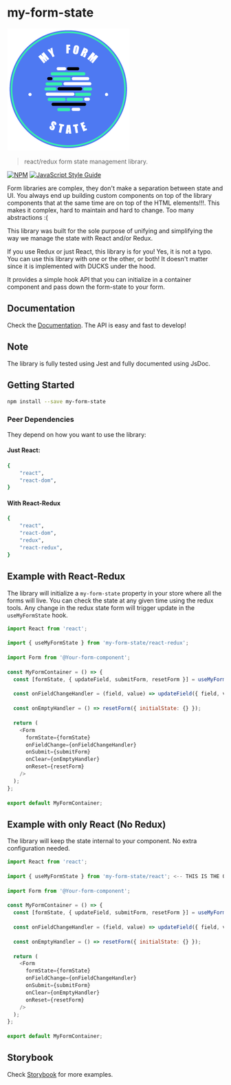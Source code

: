 # my-form-state

![logo](logo.png)

> react/redux form state management library.

[![NPM](https://img.shields.io/npm/v/react-select-virtualized.svg)](https://www.npmjs.com/package/my-form-state) [![JavaScript Style Guide](https://img.shields.io/badge/code_style-standard-brightgreen.svg)](https://standardjs.com)

Form libraries are complex, they don't make a separation between state and UI. You always end up building custom components on top of the library components that at the same time are on top of the HTML elements!!!. This makes it complex, hard to maintain and hard to change. Too many abstractions :(

This library was built for the sole purpose of unifying and simplifying the way we manage the state with React and/or Redux.

If you use Redux or just React, this library is for you! Yes, it is not a typo. You can use this library with one or the other, or both! It doesn't matter since it is implemented with DUCKS under the hood.

It provides a simple hook API that you can initialize in a container component and pass down the form-state to your form.

## Documentation

Check the [Documentation](https://docs-my-form-state.netlify.com/). The API is easy and fast to develop!

## Note

The library is fully tested using Jest and fully documented using JsDoc.

## Getting Started

```bash
npm install --save my-form-state
```

### Peer Dependencies

They depend on how you want to use the library:

#### Just React:

```bash
{
    "react",
    "react-dom",
}
```

#### With React-Redux

```bash
{
    "react",
    "react-dom",
    "redux",
    "react-redux",
}
```

## Example with React-Redux

The library will initialize a `my-form-state` property in your store where all the forms will live. You can check the state at any given time using the redux tools. Any change in the redux state form will trigger update in the `useMyFormState` hook.

```js
import React from 'react';

import { useMyFormState } from 'my-form-state/react-redux';

import Form from '@Your-form-component';

const MyFormContainer = () => {
  const [formState, { updateField, submitForm, resetForm }] = useMyFormState();

  const onFieldChangeHandler = (field, value) => updateField({ field, value });

  const onEmptyHandler = () => resetForm({ initialState: {} });

  return (
    <Form
      formState={formState}
      onFieldChange={onFieldChangeHandler}
      onSubmit={submitForm}
      onClear={onEmptyHandler}
      onReset={resetForm}
    />
  );
};

export default MyFormContainer;
```

## Example with only React (No Redux)

The library will keep the state internal to your component. No extra configuration needed.

```js
import React from 'react';

import { useMyFormState } from 'my-form-state/react'; <-- THIS IS THE ONLY DIFFERENCE ;) -->

import Form from '@Your-form-component';

const MyFormContainer = () => {
  const [formState, { updateField, submitForm, resetForm }] = useMyFormState();

  const onFieldChangeHandler = (field, value) => updateField({ field, value });

  const onEmptyHandler = () => resetForm({ initialState: {} });

  return (
    <Form
      formState={formState}
      onFieldChange={onFieldChangeHandler}
      onSubmit={submitForm}
      onClear={onEmptyHandler}
      onReset={resetForm}
    />
  );
};

export default MyFormContainer;
```

## Storybook

Check [Storybook](https://storybook-my-form-state.netlify.com/) for more examples.
